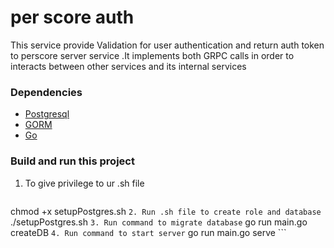 # per score auth
This service provide Validation for user authentication and return auth token to perscore server service .It implements both GRPC calls in order to interacts between other services and its internal services

### Dependencies

* [Postgresql](https://wiki.westfieldlabs.com/display/WL/PostgreSQL)
* [GORM](https://github.com/jinzhu/gorm)
* [Go](https://wiki.westfieldlabs.com/display/WL/Go)

### Build and run this project

1. To give privilege to ur .sh file
    ```
  chmod +x setupPostgres.sh
    ```
2. Run .sh file to create role and database
    ```
    ./setupPostgres.sh
    ```
3. Run command to migrate database
    ```
    go run main.go createDB
    ```
4. Run command to start server
    ```
    go run main.go serve
    ```
